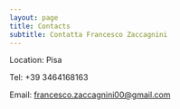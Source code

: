 ```yaml
---
layout: page
title: Contacts
subtitle: Contatta Francesco Zaccagnini
---
```


Location: Pisa


Tel: +39 3464168163


Email: francesco.zaccagnini00@gmail.com
